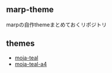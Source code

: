 ## marp-theme

marpの自作themeまとめておくリポジトリ

## themes

* [moja-teal](https://s10akir.github.io/marp-theme/moja-teal)
* [moja-teal-a4](https://s10akir.github.io/marp-theme/moja-teal-a4)

